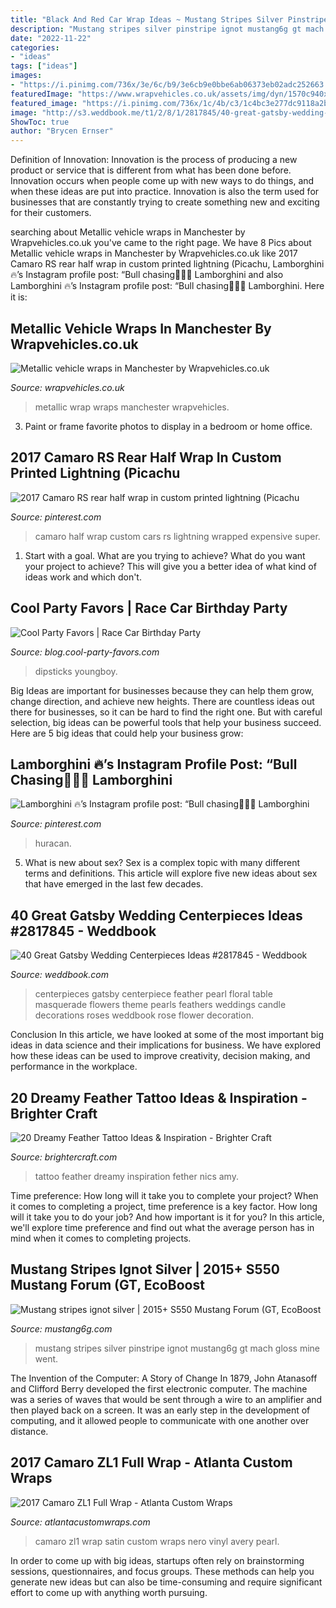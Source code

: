 ```yaml
---
title: "Black And Red Car Wrap Ideas ~ Mustang Stripes Silver Pinstripe Ignot Mustang6g Gt Mach Gloss Mine Went"
description: "Mustang stripes silver pinstripe ignot mustang6g gt mach gloss mine went"
date: "2022-11-22"
categories:
- "ideas"
tags: ["ideas"]
images:
- "https://i.pinimg.com/736x/3e/6c/b9/3e6cb9e0bbe6ab06373eb02adc252663.jpg"
featuredImage: "https://www.wrapvehicles.co.uk/assets/img/dyn/1570c940x375.jpg"
featured_image: "https://i.pinimg.com/736x/1c/4b/c3/1c4bc3e277dc9118a2ba887590276cde.jpg"
image: "http://s3.weddbook.me/t1/2/8/1/2817845/40-great-gatsby-wedding-centerpieces-ideas.jpg"
ShowToc: true
author: "Brycen Ernser"
---
```



Definition of Innovation:
Innovation is the process of producing a new product or service that is different from what has been done before. Innovation occurs when people come up with new ways to do things, and when these ideas are put into practice. Innovation is also the term used for businesses that are constantly trying to create something new and exciting for their customers.

	

		
searching about Metallic vehicle wraps in Manchester by Wrapvehicles.co.uk you've came to the right page. We have 8 Pics about Metallic vehicle wraps in Manchester by Wrapvehicles.co.uk like 2017 Camaro RS rear half wrap in custom printed lightning (Picachu, Lamborghini 🔥’s Instagram profile post: “Bull chasing👿👿👿 Lamborghini and also Lamborghini 🔥’s Instagram profile post: “Bull chasing👿👿👿 Lamborghini. Here it is:
		
    
## Metallic Vehicle Wraps In Manchester By Wrapvehicles.co.uk

<img loading=lazy src="https://www.wrapvehicles.co.uk/assets/img/dyn/1570c940x375.jpg" onerror="this.onerror=null;this.src='https://tse2.mm.bing.net/th?id=OIP.myiXAF9XvhrPdwIYPmtGZwHaC9&amp;pid=15.1';" alt="Metallic vehicle wraps in Manchester by Wrapvehicles.co.uk">

_Source: wrapvehicles.co.uk_

>metallic wrap wraps manchester wrapvehicles. 

	

3. Paint or frame favorite photos to display in a bedroom or home office.

    
## 2017 Camaro RS Rear Half Wrap In Custom Printed Lightning (Picachu

<img loading=lazy src="https://i.pinimg.com/736x/3e/6c/b9/3e6cb9e0bbe6ab06373eb02adc252663.jpg" onerror="this.onerror=null;this.src='https://tse3.mm.bing.net/th?id=OIP.rvlr5EvI6V8hfjfBzoSexAHaFJ&amp;pid=15.1';" alt="2017 Camaro RS rear half wrap in custom printed lightning (Picachu">

_Source: pinterest.com_

>camaro half wrap custom cars rs lightning wrapped expensive super. 

	

1. Start with a goal. What are you trying to achieve? What do you want your project to achieve? This will give you a better idea of what kind of ideas work and which don't. 

    
## Cool Party Favors | Race Car Birthday Party

<img loading=lazy src="https://blog.cool-party-favors.com/wp-content/uploads/2013/03/Race-Car-Party-Food.jpg" onerror="this.onerror=null;this.src='https://tse4.mm.bing.net/th?id=OIP.VghDM_7oX1EKCGUkp0kHnQHaE6&amp;pid=15.1';" alt="Cool Party Favors | Race Car Birthday Party">

_Source: blog.cool-party-favors.com_

>dipsticks youngboy. 

	

Big Ideas are important for businesses because they can help them grow, change direction, and achieve new heights. There are countless ideas out there for businesses, so it can be hard to find the right one. But with careful selection, big ideas can be powerful tools that help your business succeed. Here are 5 big ideas that could help your business grow: 

    
## Lamborghini 🔥’s Instagram Profile Post: “Bull Chasing👿👿👿 Lamborghini

<img loading=lazy src="https://i.pinimg.com/736x/1c/4b/c3/1c4bc3e277dc9118a2ba887590276cde.jpg" onerror="this.onerror=null;this.src='https://tse2.mm.bing.net/th?id=OIP.xeEJ63gAuKM8umW4DF0E5wHaI_&amp;pid=15.1';" alt="Lamborghini 🔥’s Instagram profile post: “Bull chasing👿👿👿 Lamborghini">

_Source: pinterest.com_

>huracan. 

	

5. What is new about sex?
Sex is a complex topic with many different terms and definitions. This article will explore five new ideas about sex that have emerged in the last few decades.

    
## 40 Great Gatsby Wedding Centerpieces Ideas #2817845 - Weddbook

<img loading=lazy src="http://s3.weddbook.me/t1/2/8/1/2817845/40-great-gatsby-wedding-centerpieces-ideas.jpg" onerror="this.onerror=null;this.src='https://tse3.mm.bing.net/th?id=OIP.2jhkS26ug4NeTWONdIC2pwHaLH&amp;pid=15.1';" alt="40 Great Gatsby Wedding Centerpieces Ideas #2817845 - Weddbook">

_Source: weddbook.com_

>centerpieces gatsby centerpiece feather pearl floral table masquerade flowers theme pearls feathers weddings candle decorations roses weddbook rose flower decoration. 

	

Conclusion
In this article, we have looked at some of the most important big ideas in data science and their implications for business. We have explored how these ideas can be used to improve creativity, decision making, and performance in the workplace.

    
## 20 Dreamy Feather Tattoo Ideas &amp; Inspiration - Brighter Craft

<img loading=lazy src="https://brightercraft.com/wp-content/uploads/2020/02/Fether-tattoo-1024x1024.jpg" onerror="this.onerror=null;this.src='https://tse2.mm.bing.net/th?id=OIP.JnR0Qhg7bWoaWDIO1xTRwAHaHa&amp;pid=15.1';" alt="20 Dreamy Feather Tattoo Ideas &amp; Inspiration - Brighter Craft">

_Source: brightercraft.com_

>tattoo feather dreamy inspiration fether nics amy. 

	

Time preference: How long will it take you to complete your project?
When it comes to completing a project, time preference is a key factor. How long will it take you to do your job? And how important is it for you? In this article, we'll explore time preference and find out what the average person has in mind when it comes to completing projects.

    
## Mustang Stripes Ignot Silver | 2015+ S550 Mustang Forum (GT, EcoBoost

<img loading=lazy src="https://www.mustang6g.com/forums/attachments/img_1306-jpg.26782/" onerror="this.onerror=null;this.src='https://tse3.mm.bing.net/th?id=OIP.qwoM5zuyETyttiaqrMXTgAHaG3&amp;pid=15.1';" alt="Mustang stripes ignot silver | 2015+ S550 Mustang Forum (GT, EcoBoost">

_Source: mustang6g.com_

>mustang stripes silver pinstripe ignot mustang6g gt mach gloss mine went. 

	

The Invention of the Computer: A Story of Change
In 1879, John Atanasoff and Clifford Berry developed the first electronic computer. The machine was a series of waves that would be sent through a wire to an amplifier and then played back on a screen. It was an early step in the development of computing, and it allowed people to communicate with one another over distance.

    
## 2017 Camaro ZL1 Full Wrap - Atlanta Custom Wraps

<img loading=lazy src="http://atlantacustomwraps.com/wp-content/uploads/2017/02/Custom-Vinyl-Wrap-2-17-2017-camaro-nero-1024x698.jpg" onerror="this.onerror=null;this.src='https://tse2.mm.bing.net/th?id=OIP.Q6hRHE9ENT_IelhwT-hu1gHaFD&amp;pid=15.1';" alt="2017 Camaro ZL1 Full Wrap - Atlanta Custom Wraps">

_Source: atlantacustomwraps.com_

>camaro zl1 wrap satin custom wraps nero vinyl avery pearl. 

	

In order to come up with big ideas, startups often rely on brainstorming sessions, questionnaires, and focus groups. These methods can help you generate new ideas but can also be time-consuming and require significant effort to come up with anything worth pursuing.

